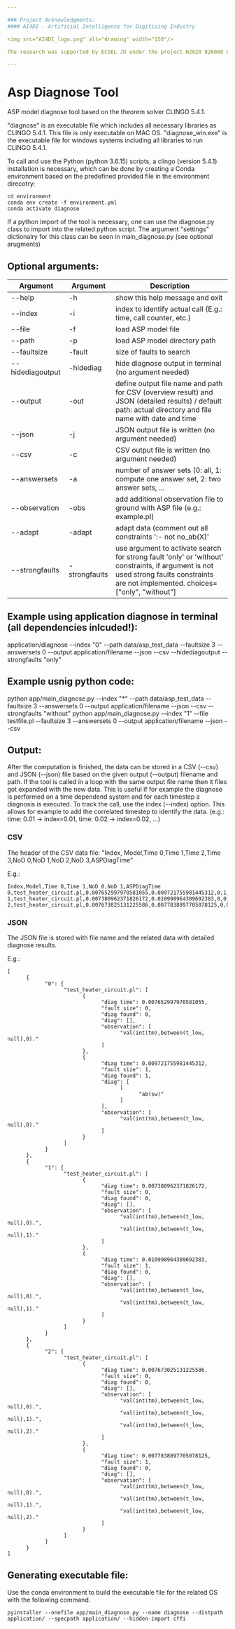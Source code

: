 ```yaml
---

### Project Acknowledgments: 
#### AI4DI - Artificial Intelligence for Digitising Industry

<img src="AI4DI_logo.png" alt="drawing" width="150"/>

The research was supported by ECSEL JU under the project H2020 826060 AI4DI - Artificial Intelligence for Digitising Industry. AI4DI is funded by the Austrian Federal Ministry of Transport, Innovation and Technology (BMVIT) under the program ”ICT of the Future” between May 2019 and April 2022. More information can be retrieved from https://iktderzukunft.at/en/.

---
```


# Asp Diagnose Tool

ASP model diagnose tool based on the theorem solver CLINGO 5.4.1. 

"diagnose" is an executable file which includes all necessary libraries as CLINGO 5.4.1. This file is only executable on MAC OS.
"diagnose_win.exe" is the executable file for windows systems including all libraries to run CLINGO 5.4.1.

To call and use the Python (python 3.6.15) scripts, a clingo (version 5.4.1) installation is necessary, which can be done by creating a Conda environment based on the predefined provided file in the environment direcotry:

```
cd environment
conda env create -f environment.yml 
conda activate diagnose 
```

If a python import of the tool is necessary, one can use the diagnose.py class to import into the related python script. The argument "settings" dictionalry for this class can be seen in main_diagnose.py (see optional arugments)

## Optional arguments:

| Argument | Argument | Description |
| ------ | ------ | ------ |
| --help | -h | show this help message and exit |
| --index | -i | index to identify actual call (E.g.: time, call counter, etc.) |
| --file | -f | load ASP model file |
| --path | -p | load ASP model directory path |
| --faultsize | -fault | size of faults to search |
| --hidediagoutput | -hidediag | hide diagnose output in terminal (no argument needed) |
| --output | -out | define output file name and path for CSV (overview result) and JSON (detailed results) / default path: actual directory and file name with date and time |
| --json | -j | JSON output file is written (no argument needed) |
| --csv | -c | CSV output file is written (no argument needed) |
| --answersets | -a | number of answer sets (0: all, 1: compute one answer set, 2: two answer sets, ... |
| --observation | -obs | add additional observation file to ground with ASP file (e.g.: example.pl) |
| --adapt | -adapt | adapt data (comment out all constraints ':- not no_ab(X)' |
| --strongfaults | -strongfaults | use argument to activate search for strong fault 'only' or 'without' constraints, if argument is not used strong faults constraints are not implemented. choices=["only", "without"] |

## Example using application diagnose in terminal (all dependencies inlcuded!):

application/diagnose --index "0" --path data/asp_test_data --faultsize 3 --answersets 0 --output application/filename --json --csv --hidediagoutput --strongfaults "only"

## Example usnig python code:

python app/main_diagnose.py --index "*" --path data/asp_test_data --faultsize 3 --answersets 0 --output application/filename --json --csv --strongfaults "without"
python app/main_diagnose.py --index "1" --file testfile.pl --faultsize 3 --answersets 0 --output application/filename --json --csv

## Output:

After the computation is finished, the data can be stored in a CSV (--csv) and JSON (--json) file based on the given output (--output) filename and path.
If the tool is called in a loop with the same output file name then it files got expanded with the new data. This is useful if for example the diagnose is performed on a time dependend system and for each timestep a diagnosis is executed. To track the call, use the index (--index) option. This allows for example to add the correlated timestep to identify the data. (e.g.: time: 0.01 -> index=0.01, time: 0.02 -> index=0.02, ...) 

### CSV
The header of the CSV data file:
"Index, Model,Time 0,Time 1,Time 2,Time 3,NoD 0,NoD 1,NoD 2,NoD 3,ASPDiagTime"

E.g.:
```
Index,Model,Time 0,Time 1,NoD 0,NoD 1,ASPDiagTime
0,test_heater_circuit.pl,0.007652997970581055,0.009721755981445312,0,1,0.017589092254638672
1,test_heater_circuit.pl,0.007380962371826172,0.010998964309692383,0,0,0.018507003784179688
2,test_heater_circuit.pl,0.007673025131225586,0.0077838897705078125,0,0,0.015599727630615234
```


### JSON
The JSON file is stored with file name and the related data with detailed diagnose results.

E.g.:
```
[
      {
            "0": {
                  "test_heater_circuit.pl": [
                        {
                              "diag time": 0.007652997970581055,
                              "fault size": 0,
                              "diag found": 0,
                              "diag": [],
                              "observation": [
                                    "val(int(tm),between(t_low, null),0)."
                              ]
                        },
                        {
                              "diag time": 0.009721755981445312,
                              "fault size": 1,
                              "diag found": 1,
                              "diag": [
                                    [
                                          "ab(sw)"
                                    ]
                              ],
                              "observation": [
                                    "val(int(tm),between(t_low, null),0)."
                              ]
                        }
                  ]
            }
      },
      {
            "1": {
                  "test_heater_circuit.pl": [
                        {
                              "diag time": 0.007380962371826172,
                              "fault size": 0,
                              "diag found": 0,
                              "diag": [],
                              "observation": [
                                    "val(int(tm),between(t_low, null),0).",
                                    "val(int(tm),between(t_low, null),1)."
                              ]
                        },
                        {
                              "diag time": 0.010998964309692383,
                              "fault size": 1,
                              "diag found": 0,
                              "diag": [],
                              "observation": [
                                    "val(int(tm),between(t_low, null),0).",
                                    "val(int(tm),between(t_low, null),1)."
                              ]
                        }
                  ]
            }
      },
      {
            "2": {
                  "test_heater_circuit.pl": [
                        {
                              "diag time": 0.007673025131225586,
                              "fault size": 0,
                              "diag found": 0,
                              "diag": [],
                              "observation": [
                                    "val(int(tm),between(t_low, null),0).",
                                    "val(int(tm),between(t_low, null),1).",
                                    "val(int(tm),between(t_low, null),2)."
                              ]
                        },
                        {
                              "diag time": 0.0077838897705078125,
                              "fault size": 1,
                              "diag found": 0,
                              "diag": [],
                              "observation": [
                                    "val(int(tm),between(t_low, null),0).",
                                    "val(int(tm),between(t_low, null),1).",
                                    "val(int(tm),between(t_low, null),2)."
                              ]
                        }
                  ]
            }
      }
]
```

## Generating executable file:
Use the conda environment to build the executable file for the related OS with the following command. 

```
pyinstaller --onefile app/main_diagnose.py --name diagnose --distpath application/ --specpath application/ --hidden-import cffi 
```
